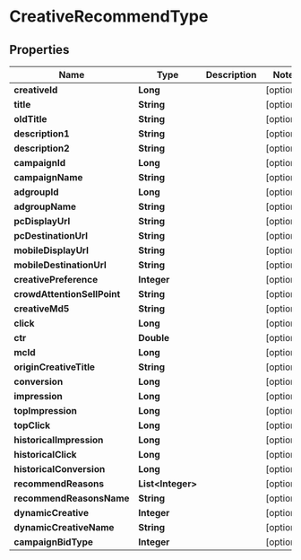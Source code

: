

# CreativeRecommendType


## Properties

Name | Type | Description | Notes
------------ | ------------- | ------------- | -------------
**creativeId** | **Long** |  |  [optional]
**title** | **String** |  |  [optional]
**oldTitle** | **String** |  |  [optional]
**description1** | **String** |  |  [optional]
**description2** | **String** |  |  [optional]
**campaignId** | **Long** |  |  [optional]
**campaignName** | **String** |  |  [optional]
**adgroupId** | **Long** |  |  [optional]
**adgroupName** | **String** |  |  [optional]
**pcDisplayUrl** | **String** |  |  [optional]
**pcDestinationUrl** | **String** |  |  [optional]
**mobileDisplayUrl** | **String** |  |  [optional]
**mobileDestinationUrl** | **String** |  |  [optional]
**creativePreference** | **Integer** |  |  [optional]
**crowdAttentionSellPoint** | **String** |  |  [optional]
**creativeMd5** | **String** |  |  [optional]
**click** | **Long** |  |  [optional]
**ctr** | **Double** |  |  [optional]
**mcId** | **Long** |  |  [optional]
**originCreativeTitle** | **String** |  |  [optional]
**conversion** | **Long** |  |  [optional]
**impression** | **Long** |  |  [optional]
**topImpression** | **Long** |  |  [optional]
**topClick** | **Long** |  |  [optional]
**historicalImpression** | **Long** |  |  [optional]
**historicalClick** | **Long** |  |  [optional]
**historicalConversion** | **Long** |  |  [optional]
**recommendReasons** | **List&lt;Integer&gt;** |  |  [optional]
**recommendReasonsName** | **String** |  |  [optional]
**dynamicCreative** | **Integer** |  |  [optional]
**dynamicCreativeName** | **String** |  |  [optional]
**campaignBidType** | **Integer** |  |  [optional]




